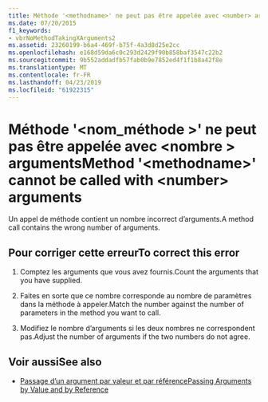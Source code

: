```yaml
---
title: Méthode '<methodname>' ne peut pas être appelée avec <number> arguments
ms.date: 07/20/2015
f1_keywords:
- vbrNoMethodTakingXArguments2
ms.assetid: 23260199-b6a4-469f-b75f-4a3d8d25e2cc
ms.openlocfilehash: e168d59da6c0c293d2429f90b858baf3547c22b2
ms.sourcegitcommit: 9b552addadfb57fab0b9e7852ed4f1f1b8a42f8e
ms.translationtype: MT
ms.contentlocale: fr-FR
ms.lasthandoff: 04/23/2019
ms.locfileid: "61922315"
---
```

# <a name="method-methodname-cannot-be-called-with-number-arguments"></a><span data-ttu-id="13bf2-102">Méthode '\<nom_méthode >' ne peut pas être appelée avec \<nombre > arguments</span><span class="sxs-lookup"><span data-stu-id="13bf2-102">Method '\<methodname>' cannot be called with \<number> arguments</span></span>
<span data-ttu-id="13bf2-103">Un appel de méthode contient un nombre incorrect d’arguments.</span><span class="sxs-lookup"><span data-stu-id="13bf2-103">A method call contains the wrong number of arguments.</span></span>  
  
## <a name="to-correct-this-error"></a><span data-ttu-id="13bf2-104">Pour corriger cette erreur</span><span class="sxs-lookup"><span data-stu-id="13bf2-104">To correct this error</span></span>  
  
1. <span data-ttu-id="13bf2-105">Comptez les arguments que vous avez fournis.</span><span class="sxs-lookup"><span data-stu-id="13bf2-105">Count the arguments that you have supplied.</span></span>  
  
2. <span data-ttu-id="13bf2-106">Faites en sorte que ce nombre corresponde au nombre de paramètres dans la méthode à appeler.</span><span class="sxs-lookup"><span data-stu-id="13bf2-106">Match the number against the number of parameters in the method you want to call.</span></span>  
  
3. <span data-ttu-id="13bf2-107">Modifiez le nombre d’arguments si les deux nombres ne correspondent pas.</span><span class="sxs-lookup"><span data-stu-id="13bf2-107">Adjust the number of arguments if the two numbers do not agree.</span></span>  
  
## <a name="see-also"></a><span data-ttu-id="13bf2-108">Voir aussi</span><span class="sxs-lookup"><span data-stu-id="13bf2-108">See also</span></span>

- [<span data-ttu-id="13bf2-109">Passage d’un argument par valeur et par référence</span><span class="sxs-lookup"><span data-stu-id="13bf2-109">Passing Arguments by Value and by Reference</span></span>](../../visual-basic/programming-guide/language-features/procedures/passing-arguments-by-value-and-by-reference.md)
